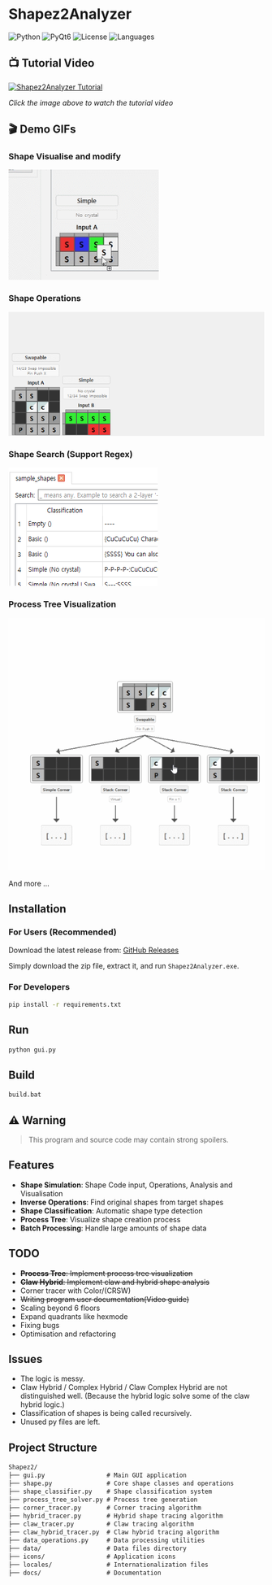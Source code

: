 # Shapez2Analyzer

![Python](https://img.shields.io/badge/Python-3.8+-blue.svg)
![PyQt6](https://img.shields.io/badge/PyQt6-GUI-green.svg)
![License](https://img.shields.io/badge/License-MIT-yellow.svg)
![Languages](https://img.shields.io/badge/Languages-English%20%7C%20한국어-blue.svg)

## 📺 Tutorial Video

[![Shapez2Analyzer Tutorial](https://img.youtube.com/vi/Bs5tuStF8Wc/0.jpg)](https://www.youtube.com/watch?v=Bs5tuStF8Wc)

*Click the image above to watch the tutorial video*

## 🎬 Demo GIFs

### Shape Visualise and modify

![Shape Movement Demo](assets/move.gif)

### Shape Operations

![Shape Operations Demo](assets/oper.gif)

### Shape Search (Support Regex)

![Shape Search Demo](assets/search.gif)

### Process Tree Visualization

![Process Tree Demo](assets/tree.gif)

And more ...

## Installation

### For Users (Recommended)

Download the latest release from: [GitHub Releases](https://github.com/airtnqls/Shapez2-Analytics-tools/releases/)

Simply download the zip file, extract it, and run `Shapez2Analyzer.exe`.

### For Developers

```bash
pip install -r requirements.txt
```

## Run

```bash
python gui.py
```

## Build

```bash
build.bat
```

## ⚠️ Warning

> This program and source code may contain strong spoilers.

## Features

- **Shape Simulation**: Shape Code input, Operations, Analysis and Visualisation
- **Inverse Operations**: Find original shapes from target shapes
- **Shape Classification**: Automatic shape type detection
- **Process Tree**: Visualize shape creation process
- **Batch Processing**: Handle large amounts of shape data

## TODO

- ~~**Process Tree**: Implement process tree visualization~~
- ~~**Claw Hybrid**: Implement claw and hybrid shape analysis~~
- Corner tracer with Color/(CRSW)
- ~~Writing program user documentation(Video guide)~~
- Scaling beyond 6 floors
- Expand quadrants like hexmode
- Fixing bugs
- Optimisation and refactoring

## Issues

- The logic is messy.
- Claw Hybrid / Complex Hybrid / Claw Complex Hybrid are not distinguished well.
  (Because the hybrid logic solve some of the claw hybrid logic.)
- Classification of shapes is being called recursively.
- Unused py files are left.

## Project Structure

```
Shapez2/
├── gui.py                 # Main GUI application
├── shape.py               # Core shape classes and operations
├── shape_classifier.py    # Shape classification system
├── process_tree_solver.py # Process tree generation
├── corner_tracer.py       # Corner tracing algorithm
├── hybrid_tracer.py       # Hybrid shape tracing algorithm
├── claw_tracer.py         # Claw tracing algorithm
├── claw_hybrid_tracer.py  # Claw hybrid tracing algorithm
├── data_operations.py     # Data processing utilities
├── data/                  # Data files directory
├── icons/                 # Application icons
├── locales/               # Internationalization files
├── docs/                  # Documentation
```
